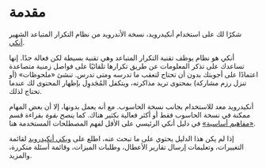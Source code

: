 # مقدمة

شكرًا لك على استخدام أنكيدرويد، نسخة الأندرويد من نظام التكرار المتباعد الشهير
[أنكي](http://ankisrs.net).

أنكي هو نظام يوظف تقنية التكرار المتباعد وهي تقنية بسيطة لكن فعالة جدًا.
إنها تساعدك على تذكر المعلومات عن طريق تكرارها تلقائيًا على فواصل زمنية متصاعدة
اعتمادًا على أجوبتك بدون أن تحتاج لتعقب ما تدرسه ومتى تدرس.
تنشئ «ملحوظات» (أو تنزل رزم مشاركة) بمحتوى تريد مذاكرته، ويتكفل المُجَدوِل
بإظهار المحتوى لك عندما تحتاج لذلك.

أنكيدرويد معد للاستخدام بجانب نسخة الحاسوب. مع أنه يعمل بدونها، إلا أن بعض المهام
ممكنة في نسخة الحاسوب فقط أو أكثر فعالية بكثير هناك.
كما *ينصح بقوة* بقراءة قسم [«مفاهيم أساسية»]((https://docs.ankiweb.net/getting-started.html#key-concepts))
في دليل أنكي الرئيسي على الأقل لفهم المصطلحات المستخدمة هنا.

إذا لم يكن هذا الدليل يحتوي على ما تبحث عنه، اطلع على [ويكي أنكيدرويد](https://github.com/ankidroid/Anki-Android/wiki)
لقائمة التغييرات، وتعليمات إرسال تقارير الأعطال، وطلبات الميزات، وقائمة أسئلة متكررة، والمزيد.
